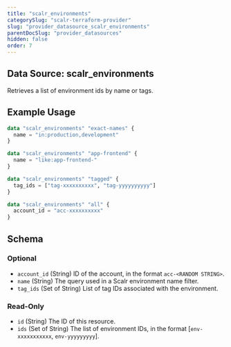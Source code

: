 ```yaml
---
title: "scalr_environments"
categorySlug: "scalr-terraform-provider"
slug: "provider_datasource_scalr_environments"
parentDocSlug: "provider_datasources"
hidden: false
order: 7
---
```

## Data Source: scalr_environments

Retrieves a list of environment ids by name or tags.

## Example Usage

```terraform
data "scalr_environments" "exact-names" {
  name = "in:production,development"
}

data "scalr_environments" "app-frontend" {
  name = "like:app-frontend-"
}

data "scalr_environments" "tagged" {
  tag_ids = ["tag-xxxxxxxxxx", "tag-yyyyyyyyyy"]
}

data "scalr_environments" "all" {
  account_id = "acc-xxxxxxxxxx"
}
```

<!-- schema generated by tfplugindocs -->
## Schema

### Optional

- `account_id` (String) ID of the account, in the format `acc-<RANDOM STRING>`.
- `name` (String) The query used in a Scalr environment name filter.
- `tag_ids` (Set of String) List of tag IDs associated with the environment.

### Read-Only

- `id` (String) The ID of this resource.
- `ids` (Set of String) The list of environment IDs, in the format [`env-xxxxxxxxxxx`, `env-yyyyyyyyy`].

